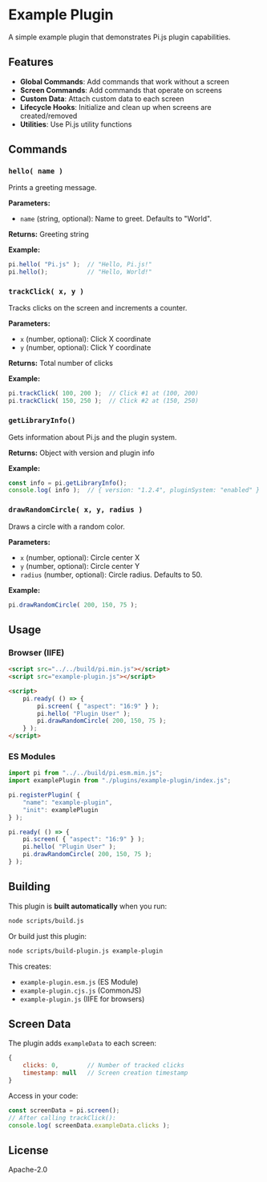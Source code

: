 # Example Plugin

A simple example plugin that demonstrates Pi.js plugin capabilities.

## Features

- **Global Commands**: Add commands that work without a screen
- **Screen Commands**: Add commands that operate on screens
- **Custom Data**: Attach custom data to each screen
- **Lifecycle Hooks**: Initialize and clean up when screens are created/removed
- **Utilities**: Use Pi.js utility functions

## Commands

### `hello( name )`

Prints a greeting message.

**Parameters:**
- `name` (string, optional): Name to greet. Defaults to "World".

**Returns:** Greeting string

**Example:**
```javascript
pi.hello( "Pi.js" );  // "Hello, Pi.js!"
pi.hello();           // "Hello, World!"
```

### `trackClick( x, y )`

Tracks clicks on the screen and increments a counter.

**Parameters:**
- `x` (number, optional): Click X coordinate
- `y` (number, optional): Click Y coordinate

**Returns:** Total number of clicks

**Example:**
```javascript
pi.trackClick( 100, 200 );  // Click #1 at (100, 200)
pi.trackClick( 150, 250 );  // Click #2 at (150, 250)
```

### `getLibraryInfo()`

Gets information about Pi.js and the plugin system.

**Returns:** Object with version and plugin info

**Example:**
```javascript
const info = pi.getLibraryInfo();
console.log( info );  // { version: "1.2.4", pluginSystem: "enabled" }
```

### `drawRandomCircle( x, y, radius )`

Draws a circle with a random color.

**Parameters:**
- `x` (number, optional): Circle center X
- `y` (number, optional): Circle center Y
- `radius` (number, optional): Circle radius. Defaults to 50.

**Example:**
```javascript
pi.drawRandomCircle( 200, 150, 75 );
```

## Usage

### Browser (IIFE)

```html
<script src="../../build/pi.min.js"></script>
<script src="example-plugin.js"></script>

<script>
	pi.ready( () => {
		pi.screen( { "aspect": "16:9" } );
		pi.hello( "Plugin User" );
		pi.drawRandomCircle( 200, 150, 75 );
	} );
</script>
```

### ES Modules

```javascript
import pi from "../../build/pi.esm.min.js";
import examplePlugin from "./plugins/example-plugin/index.js";

pi.registerPlugin( {
	"name": "example-plugin",
	"init": examplePlugin
} );

pi.ready( () => {
	pi.screen( { "aspect": "16:9" } );
	pi.hello( "Plugin User" );
	pi.drawRandomCircle( 200, 150, 75 );
} );
```

## Building

This plugin is **built automatically** when you run:

```bash
node scripts/build.js
```

Or build just this plugin:

```bash
node scripts/build-plugin.js example-plugin
```

This creates:
- `example-plugin.esm.js` (ES Module)
- `example-plugin.cjs.js` (CommonJS)
- `example-plugin.js` (IIFE for browsers)

## Screen Data

The plugin adds `exampleData` to each screen:

```javascript
{
	clicks: 0,        // Number of tracked clicks
	timestamp: null   // Screen creation timestamp
}
```

Access in your code:
```javascript
const screenData = pi.screen();
// After calling trackClick():
console.log( screenData.exampleData.clicks );
```

## License

Apache-2.0

